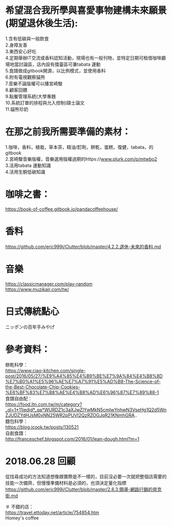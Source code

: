 # 希望混合我所學與喜愛事物建構未來願景(期望退休後生活):  
1.含有低碳與一般飲食  
2.身障友善  
3.東西安心好吃  
4.定期舉辦IT交流或香料認知活動，現場也有一般刊物，並特定日期可租借咖啡廳場地當討論區，店內設有擂臺區可兼tabata 運動   
5.食譜做成gitbook開源，以比例模式，並使用香料  
6.附有電視觀察貓熊  
7.音樂不論版權可以播宮崎駿  
8.顧客回饋  
9.點餐管理系統(大學專題  
10.系統訂單的排程與允入控制(碩士論文   
11.貓熊珍奶  

# 在那之前我所需要準備的素材：  
1.咖啡，香料，植栽，草本茶，精油/酊劑，餅乾，蛋糕，復健，tabata，的gitbook  
2.宮崎駿音樂版權，音樂選用版權過期的https://www.plurk.com/p/mtwbo2      
3.活用tabata 運動知識  
4.活用生酮低碳知識  

# 咖啡之書：  
https://book-of-coffee.gitbook.io/pandacoffeehouse/  

# 香料  
https://github.com/eric999j/Clutter/blob/master/4.2.2.退休-未來的香料.md

# 音樂  
https://classicmanager.com/play-random  
https://www.muzikair.com/tw/  

# 日式傳統點心
ニッポンの百年手みやげ  

# 參考資料：  
餅乾科學：  
https://www.ciao-kitchen.com/single-post/2016/05/27/%E9%A4%85%E4%B9%BE%E7%9A%84%E4%B8%8D%E7%B0%A1%E5%96%AE%E7%A7%91%E5%AD%B8-The-Science-of-the-Best-Chocolate-Chip-Cookies-%E6%BF%83%E7%B8%AE%E4%B8%AD%E6%96%87%E7%89%88-1  
食譜自由配：  
https://food.ltn.com.tw/m/category?_gl=1*11iedjd*_ga*WURDZ1c3aXJwZlYwMkN5cmIwYnhwN3VseHg1Q2d5WnZJUDZYdHJsM0xNN25WR2pPUVI2QzRZOGJqR21KNmhGRA..  
麵包科學：  
https://blog.icook.tw/posts/130521  
自創食譜：  
http://franceschef.blogspot.com/2016/01/lean-dough.html?m=1  

# 2018.06.28 回顧
從找尋成功的方法知道想像跟實際是不一樣的，目前沒必要一次就把整個店需要的技能一次備齊，但慢慢準備材料是必須的，也須決定量化指標    
https://github.com/eric999j/Clutter/blob/master/2.8.3.領導-網路行銷的貝克街.md  

＃ 不錯的店：  
https://travel.ettoday.net/article/754854.htm  
Homey's coffee  

